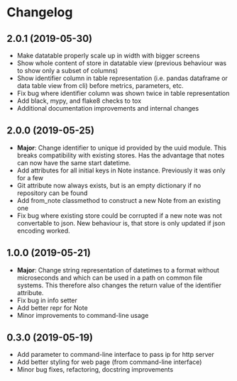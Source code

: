 # Changelog
## 2.0.1 (2019-05-30)
* Make datatable properly scale up in width with bigger screens
* Show whole content of store in datatable view (previous behaviour was to show only a subset of columns)
* Show identifier column in table representation (i.e. pandas dataframe or data table view from cli) before metrics, parameters, etc.
* Fix bug where identifier column was shown twice in table representation
* Add black, mypy, and flake8 checks to tox
* Additional documentation improvements and internal changes

## 2.0.0 (2019-05-25)
* **Major**: Change identifier to unique id provided by the uuid module. This breaks compatibility with existing stores. Has the advantage that notes can now have the same start datetime.
* Add attributes for all initial keys in Note instance. Previously it was only for a few
* Git attribute now always exists, but is an empty dictionary if no repository can be found
* Add from_note classmethod to construct a new Note from an existing one
* Fix bug where existing store could be corrupted if a new note was not convertable to json. New behaviour is, that store is only updated if json encoding worked.

## 1.0.0 (2019-05-21)
* **Major**: Change string representation of datetimes to a format without microseconds and which can be used in a path on common file systems. This therefore also changes the return value of the identifier attribute.
* Fix bug in info setter
* Add better repr for Note
* Minor improvements to command-line usage

## 0.3.0 (2019-05-19)
* Add parameter to command-line interface to pass ip for http server
* Add better styling for web page (from command-line interface)
* Minor bug fixes, refactoring, docstring improvements
